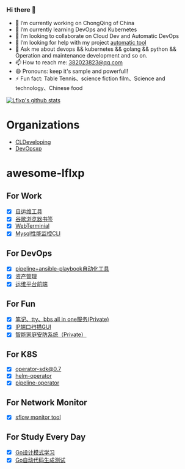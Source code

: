 ### Hi there 👋

- 🔭 I’m currently working on ChongQing of China
- 🌱 I’m currently learning DevOps and Kubernetes
- 👯 I’m looking to collaborate on Cloud Dev and Automatic DevOps
- 🤔 I’m looking for help with my project [automatic tool](https://github.com/devopsxp/xp)
- 💬 Ask me about devops && kubernetes && golang && python && Operation and maintenance development and so on.
- 📫 How to reach me: 382023823@qq.com
- 😄 Pronouns: keep it's sample and powerfull!
- ⚡ Fun fact: Table Tennis、science fiction film、Science and technology、Chinese food

[![Lflxp's github stats](https://github-readme-stats.vercel.app/api?username=lflxp&show_icons=true&theme=dark)](https://github.com/lflxp/lflxp)

# Organizations

- [CLDeveloping](https://github.com/CLDeveloping)
- [DevOpsxp](https://github.com/devopsxp)

# awesome-lflxp

## For Work

- [x] [自运维工具](https://github.com/lflxp/showme)
- [x] [谷歌浏览器书签](https://github.com/CLDeveloping/chrome-bookmark)
- [x] [WebTerminial](https://github.com/lflxp/lflxp-tty)
- [x] [Mysql性能监控CLI](https://github.com/lflxp/lflxp-orzdba)

## For DevOps

- [x] [pipeline+ansible-playbook自动化工具](https://github.com/devopsxp/xp)
- [x] [资产管理](https://github.com/devopsxp/cmdb)
- [x] [运维平台前端](https://github.com/devopsxp/frontend )

## For Fun

- [x] [笔记、tty、bbs all in one服务(Private)](https://github.com/lflxp/lflxp-sync)
- [x] [IP端口扫描GUI](https://github.com/lflxp/lflxp-scan)
- [x] [智能家庭安防系统（Private）](https://github.com/lflxp/homeSecurity)

## For K8S

- [x] [operator-sdk@0.7](https://github.com/lflxp/cmdb-operator)
- [x] [helm-operator](https://github.com/devopsxp/helm-operator)
- [x] [pipeline-operator](https://github.com/devopsxp/pipeline-operator)

## For Network Monitor

- [x] [sflow monitor tool](https://github.com/lflxp/sflowtool)

## For Study Every Day

- [x] [Go设计模式学习](https://github.com/lflxp/Pattern)
- [x] [Go自动代码生成测试](https://github.com/lflxp/generate)
